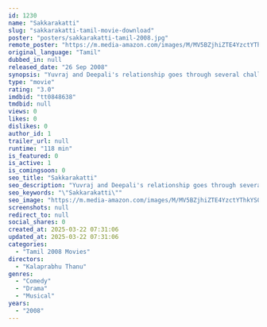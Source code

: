 ```yaml
---
id: 1230
name: "Sakkarakatti"
slug: "sakkarakatti-tamil-movie-download"
poster: "posters/sakkarakatti-tamil-2008.jpg"
remote_poster: "https://m.media-amazon.com/images/M/MV5BZjhiZTE4YzctYThkYS00ODZlLWExODUtYWM3ZGRlMGU3ZTA1XkEyXkFqcGdeQXVyMTEzNzg0Mjkx._V1_SX300.jpg"
original_language: "Tamil"
dubbed_in: null
released_date: "26 Sep 2008"
synopsis: "Yuvraj and Deepali's relationship goes through several challenges when Yuvraj's cousin Reema, who loves Yuvraj, tries to interfere in their lives."
type: "movie"
rating: "3.0"
imdbid: "tt0848638"
tmdbid: null
views: 0
likes: 0
dislikes: 0
author_id: 1
trailer_url: null
runtime: "118 min"
is_featured: 0
is_active: 1
is_comingsoon: 0
seo_title: "Sakkarakatti"
seo_description: "Yuvraj and Deepali's relationship goes through several challenges when Yuvraj's cousin Reema, who loves Yuvraj, tries to interfere in their lives."
seo_keywords: "\"Sakkarakatti\""
seo_image: "https://m.media-amazon.com/images/M/MV5BZjhiZTE4YzctYThkYS00ODZlLWExODUtYWM3ZGRlMGU3ZTA1XkEyXkFqcGdeQXVyMTEzNzg0Mjkx._V1_SX300.jpg"
screenshots: null
redirect_to: null
social_shares: 0
created_at: 2025-03-22 07:31:06
updated_at: 2025-03-22 07:31:06
categories:
  - "Tamil 2008 Movies"
directors:
  - "Kalaprabhu Thanu"
genres:
  - "Comedy"
  - "Drama"
  - "Musical"
years:
  - "2008"
---
```

